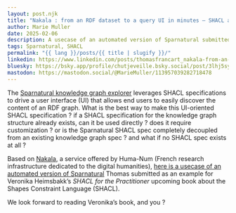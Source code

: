 ```yaml
---
layout: post.njk
title: "Nakala : from an RDF dataset to a query UI in minutes – SHACL automated generation and Sparnatural"
author: Marie Muller
date: 2025-02-06
description: A usecase of an automated version of Sparnatural submitted as an example for Veronika Heimsbakk’s "SHACL for the Practitioner" upcoming book
tags: Sparnatural, SHACL
permalink: "{{ lang }}/posts/{{ title | slugify }}/"
linkedin: https://www.linkedin.com/posts/thomasfrancart_nakala-from-an-rdf-dataset-to-a-query-ui-activity-7293376368736698370-44Ns
bluesky: https://bsky.app/profile/chutjeveille.bsky.social/post/3lhj5sy4ojc2k
mastodon: https://mastodon.social/@MarieMuller/113957039282718478
---
```



The <a href="https://sparnatural.eu/">Sparnatural knowledge graph explorer</a> leverages SHACL specifications to drive a user interface (UI) that allows end users to easily discover the content of an RDF graph. What is the best way to make this UI-oriented SHACL specification ? if a SHACL specification for the knowledge graph structure already exists, can it be used directly ? does it require customization ? or is the Sparnatural SHACL spec completely decoupled from an existing knowledge graph spec ? and what if no SHACL spec exists at all ?

Based on <a href="https://www.nakala.fr/">Nakala</a>, a service offered by Huma-Num (French research infrastructure dedicated to the digital humanities), <a href="https://blog.sparna.fr/2025/02/06/nakala-from-an-rdf-dataset-to-a-query-ui-in-minutes-shacl-automated-generation-and-sparnatural/">here is a usecase of an automated version of Sparnatural</a> Thomas submitted as an example for Veronika Heimsbakk’s _SHACL for the Practitioner_ upcoming book about the Shapes Constraint Language (SHACL).

We look forward to reading Veronika’s book, and you ?